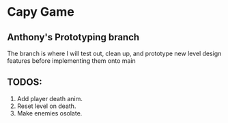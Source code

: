 # Capy Game

## Anthony's Prototyping branch

The branch is where I will test out, clean up, and prototype new level design features before implementing them onto main

## TODOS:

1. Add player death anim.
2. Reset level on death.
3. Make enemies osolate.
